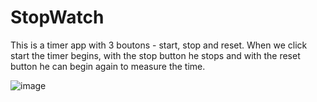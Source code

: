 # StopWatch

This is a timer app with 3 boutons - start, stop and reset. When we click start the timer begins, with the stop button he stops and with the reset button he can begin again to measure the time.

![image](https://github.com/RadinaAvramova/StopWatch/assets/99686592/3899d99f-67e7-44d5-be9c-b61b1b0241c0)
